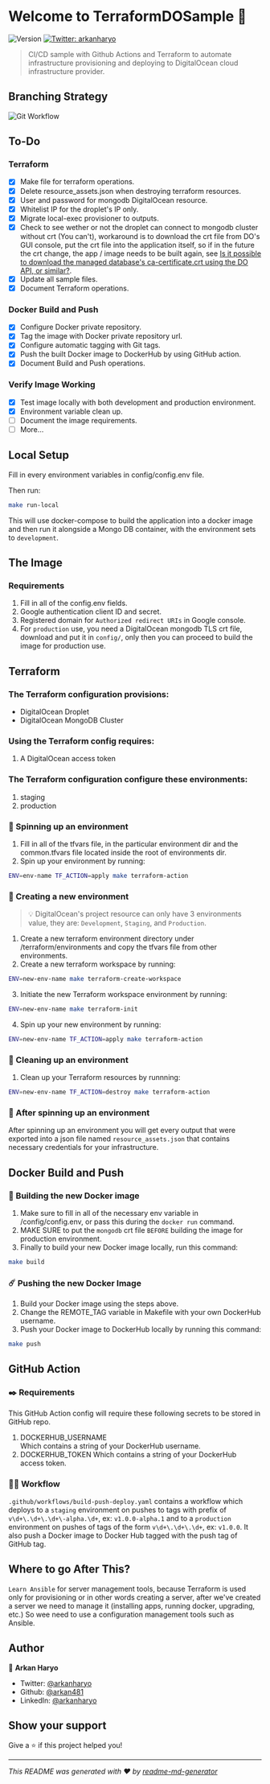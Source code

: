 # Welcome to TerraformDOSample 👋
![Version](https://img.shields.io/badge/version-v1.0.0-blue.svg?cacheSeconds=2592000)
[![Twitter: arkanharyo](https://img.shields.io/twitter/follow/arkanharyo.svg?style=social)](https://twitter.com/arkanharyo)

> CI/CD sample with Github Actions and Terraform to automate infrastructure provisioning and deploying to DigitalOcean cloud infrastructure provider.

## Branching Strategy
![Git Workflow](GitWorkflow.png "Git Workflow")

## To-Do
### Terraform
- [x] Make file for terraform operations.
- [x] Delete resource_assets.json when destroying terraform resources.
- [x] User and password for mongodb DigitalOcean resource.
- [x] Whitelist IP for the droplet's IP only.
- [x] Migrate local-exec provisioner to outputs.
- [x] Check to see wether or not the droplet can connect to mongodb cluster without crt (You can't), workaround is to download the crt file from DO's GUI console, put the crt file into the application itself, so if in the future the crt change, the app / image needs to be built again, see [Is it possible to download the managed database's ca-certificate.crt using the DO API, or similar?](https://www.digitalocean.com/community/questions/is-it-possible-to-download-the-managed-database-s-ca-certificate-crt-using-the-do-api-or-similar).
- [x] Update all sample files.
- [x] Document Terraform operations.

### Docker Build and Push
- [x] Configure Docker private repository.
- [x] Tag the image with Docker private repository url.
- [x] Configure automatic tagging with Git tags.
- [x] Push the built Docker image to DockerHub by using GitHub action.
- [x] Document Build and Push operations.

### Verify Image Working
- [x] Test image locally with both development and production environment.
- [x] Environment variable clean up.
- [ ] Document the image requirements.
- [ ] More...

## Local Setup
Fill in every environment variables in config/config.env file.

Then run:

```zsh
make run-local
```

This will use docker-compose to build the application into a docker image and then run it alongside a Mongo DB container, with the environment sets to `development`.

## The Image
### Requirements
1. Fill in all of the config.env fields.
2. Google authentication client ID and secret.
3. Registered domain for `Authorized redirect URIs` in Google console.
4. For `production` use, you need a DigitalOcean mongodb TLS crt file, download and put it in `config/`, only then you can proceed to build the image for production use.

## Terraform
### The Terraform configuration provisions:
- DigitalOcean Droplet
- DigitalOcean MongoDB Cluster

### Using the Terraform config requires:
1. A DigitalOcean access token

### The Terraform configuration configure these environments:
1. staging
2. production

### 🚀 Spinning up an environment
1. Fill in all of the tfvars file, in the particular environment dir and the common.tfvars file located inside the root of environments dir.
2. Spin up your environment by running:
```zsh
ENV=env-name TF_ACTION=apply make terraform-action
```

### 🌟 Creating a new environment
> 💡 DigitalOcean's project resource can only have 3 environments value, they are: `Development`, `Staging`, and `Production`.
1. Create a new terraform environment directory under /terraform/environments and copy the tfvars file from other environments.
2. Create a new terraform workspace by running:
```zsh
ENV=new-env-name make terraform-create-workspace
```
3. Initiate the new Terraform workspace environment by running:
```zsh
ENV=new-env-name make terraform-init
```
4. Spin up your new environment by running:
```zsh
ENV=new-env-name TF_ACTION=apply make terraform-action
```

### 🧨 Cleaning up an environment
1. Clean up your Terraform resources by runnning:
```zsh
ENV=new-env-name TF_ACTION=destroy make terraform-action
```

### 📜 After spinning up an environment
After spinning up an environment you will get every output that were exported into a json file named `resource_assets.json` that contains necessary credentials for your infrastructure.

## Docker Build and Push
### 📀 Building the new Docker image
1. Make sure to fill in all of the necessary env variable in /config/config.env, or pass this during the `docker run` command.
2. MAKE SURE to put the `mongodb` crt file `BEFORE` building the image for production environment.
3. Finally to build your new Docker image locally, run this command:
```zsh
make build
```

### ☄️ Pushing the new Docker Image
1. Build your Docker image using the steps above.
2. Change the REMOTE_TAG variable in Makefile with your own DockerHub username.
3. Push your Docker image to DockerHub locally by running this command:
```zsh
make push
```

## GitHub Action
### ✒️ Requirements
This GitHub Action config will require these following secrets to be stored in GitHub repo.
1. DOCKERHUB_USERNAME  
Which contains a string of your DockerHub username.
2. DOCKERHUB_TOKEN
Which contains a string of your DockerHub access token.

### 🧙‍♂️ Workflow
`.github/workflows/build-push-deploy.yaml` contains a workflow which deploys to a `staging` environment on pushes to tags with prefix of `v\d+\.\d+\.\d+\-alpha.\d+`, ex: `v1.0.0-alpha.1` and to a `production` environment on pushes of tags of the form `v\d+\.\d+\.\d+`, ex: `v1.0.0`. It also push a Docker image to Docker Hub tagged with the push tag of GitHub tag.

## Where to go After This?
`Learn Ansible` for server management tools, because Terraform is used only for provisioning or in other words creating a server, after we've created a server we need to manage it (installing apps, running docker, upgrading, etc.) So wee need to use a configuration management tools such as Ansible.

## Author

👤 **Arkan Haryo**

* Twitter: [@arkanharyo](https://twitter.com/arkanharyo)
* Github: [@arkan481](https://github.com/arkan481)
* LinkedIn: [@arkanharyo](https://linkedin.com/in/arkanharyo)

## Show your support

Give a ⭐️ if this project helped you!


***
_This README was generated with ❤️ by [readme-md-generator](https://github.com/kefranabg/readme-md-generator)_